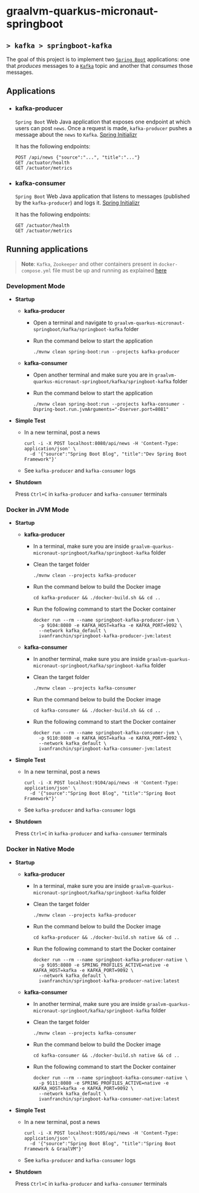 # graalvm-quarkus-micronaut-springboot
## `> kafka > springboot-kafka`

The goal of this project is to implement two [`Spring Boot`](https://docs.spring.io/spring-boot/docs/current/reference/htmlsingle/) applications: one that _produces_ messages to a [`Kafka`](https://kafka.apache.org/) topic and another that _consumes_ those messages.

## Applications

- ### kafka-producer

  `Spring Boot` Web Java application that exposes one endpoint at which users can post `news`. Once a request is made, `kafka-producer` pushes a message about the `news` to `Kafka`. [Spring Initializr](https://start.spring.io/#!type=maven-project&language=java&platformVersion=3.4.4&packaging=jar&jvmVersion=17&groupId=com.ivanfranchin&artifactId=springboot-kafka-producer&name=springboot-kafka-producer&description=Demo%20project%20for%20Spring%20Boot&packageName=com.ivanfranchin.springboot-kafka-producer&dependencies=webflux,actuator,validation,native,kafka)

  It has the following endpoints:
  ```
  POST /api/news {"source":"...", "title":"..."}
  GET /actuator/health
  GET /actuator/metrics
  ```

- ### kafka-consumer

  `Spring Boot` Web Java application that listens to messages (published by the `kafka-producer`) and logs it. [Spring Initializr](https://start.spring.io/#!type=maven-project&language=java&platformVersion=3.4.4&packaging=jar&jvmVersion=17&groupId=com.ivanfranchin&artifactId=springboot-kafka-consumer&name=springboot-kafka-consumer&description=Demo%20project%20for%20Spring%20Boot&packageName=com.ivanfranchin.springboot-kafka-consumer&dependencies=webflux,actuator,native,kafka)

  It has the following endpoints:
  ```
  GET /actuator/health
  GET /actuator/metrics
  ```

## Running applications

> **Note**: `Kafka`, `Zookeeper` and other containers present in `docker-compose.yml` file must be up and running as explained [here](https://github.com/ivangfr/graalvm-quarkus-micronaut-springboot/tree/master/kafka#start-environment)

### Development Mode

- **Startup**

  - **kafka-producer**

    - Open a terminal and navigate to `graalvm-quarkus-micronaut-springboot/kafka/springboot-kafka` folder

    - Run the command below to start the application
      ```
      ./mvnw clean spring-boot:run --projects kafka-producer
      ```

  - **kafka-consumer**

    - Open another terminal and make sure you are in `graalvm-quarkus-micronaut-springboot/kafka/springboot-kafka` folder

    - Run the command below to start the application
      ```
      ./mvnw clean spring-boot:run --projects kafka-consumer -Dspring-boot.run.jvmArguments="-Dserver.port=8081"
      ```

- **Simple Test**

  - In a new terminal, post a news
    ```
    curl -i -X POST localhost:8080/api/news -H 'Content-Type: application/json' \
      -d '{"source":"Spring Boot Blog", "title":"Dev Spring Boot Framework"}'
    ```

  - See `kafka-producer` and `kafka-consumer` logs

- **Shutdown**

  Press `Ctrl+C` in `kafka-producer` and `kafka-consumer` terminals

### Docker in JVM Mode

- **Startup**

  - **kafka-producer**

    - In a terminal, make sure you are inside `graalvm-quarkus-micronaut-springboot/kafka/springboot-kafka` folder

    - Clean the target folder
      ```
      ./mvnw clean --projects kafka-producer
      ```

    - Run the command below to build the Docker image
      ```
      cd kafka-producer && ./docker-build.sh && cd ..
      ```

    - Run the following command to start the Docker container
      ```
      docker run --rm --name springboot-kafka-producer-jvm \
        -p 9104:8080 -e KAFKA_HOST=kafka -e KAFKA_PORT=9092 \
        --network kafka_default \
        ivanfranchin/springboot-kafka-producer-jvm:latest
      ```

  - **kafka-consumer**

    - In another terminal, make sure you are inside `graalvm-quarkus-micronaut-springboot/kafka/springboot-kafka` folder

    - Clean the target folder
      ```
      ./mvnw clean --projects kafka-consumer
      ```

    - Run the command below to build the Docker image
      ```
      cd kafka-consumer && ./docker-build.sh && cd ..
      ```

    - Run the following command to start the Docker container
      ```
      docker run --rm --name springboot-kafka-consumer-jvm \
        -p 9110:8080 -e KAFKA_HOST=kafka -e KAFKA_PORT=9092 \
        --network kafka_default \
        ivanfranchin/springboot-kafka-consumer-jvm:latest
      ```

- **Simple Test**

  - In a new terminal, post a news
    ```
    curl -i -X POST localhost:9104/api/news -H 'Content-Type: application/json' \
      -d '{"source":"Spring Boot Blog", "title":"Spring Boot Framework"}'
    ```

  - See `kafka-producer` and `kafka-consumer` logs

- **Shutdown**

  Press `Ctrl+C` in `kafka-producer` and `kafka-consumer` terminals

### Docker in Native Mode

- **Startup**

  - **kafka-producer**

    - In a terminal, make sure you are inside `graalvm-quarkus-micronaut-springboot/kafka/springboot-kafka` folder

    - Clean the target folder
      ```
      ./mvnw clean --projects kafka-producer
      ```

    - Run the command below to build the Docker image
      ```
      cd kafka-producer && ./docker-build.sh native && cd ..
      ```

    - Run the following command to start the Docker container
      ```
      docker run --rm --name springboot-kafka-producer-native \
        -p 9105:8080 -e SPRING_PROFILES_ACTIVE=native -e KAFKA_HOST=kafka -e KAFKA_PORT=9092 \
        --network kafka_default \
        ivanfranchin/springboot-kafka-producer-native:latest
      ```

  - **kafka-consumer**

    - In another terminal, make sure you are inside `graalvm-quarkus-micronaut-springboot/kafka/springboot-kafka` folder

    - Clean the target folder
      ```
      ./mvnw clean --projects kafka-consumer
      ```

    - Run the command below to build the Docker image
      ```
      cd kafka-consumer && ./docker-build.sh native && cd ..
      ```

    - Run the following command to start the Docker container
      ```
      docker run --rm --name springboot-kafka-consumer-native \
        -p 9111:8080 -e SPRING_PROFILES_ACTIVE=native -e KAFKA_HOST=kafka -e KAFKA_PORT=9092 \
        --network kafka_default \
        ivanfranchin/springboot-kafka-consumer-native:latest
      ```

- **Simple Test**

  - In a new terminal, post a news
    ```
    curl -i -X POST localhost:9105/api/news -H 'Content-Type: application/json' \
      -d '{"source":"Spring Boot Blog", "title":"Spring Boot Framework & GraalVM"}'
    ```

  - See `kafka-producer` and `kafka-consumer` logs

- **Shutdown**

  Press `Ctrl+C` in `kafka-producer` and `kafka-consumer` terminals
